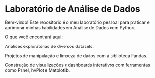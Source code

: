 # Laboratório de Análise de Dados

Bem-vindo! Este repositório é o meu laboratório pessoal para praticar e aprimorar minhas habilidades em Análise de Dados com Python.

O que você encontrará aqui:

Análises exploratórias de diversos datasets.

Projetos de manipulação e limpeza de dados com a biblioteca Pandas.

Construção de visualizações e dashboards interativos com ferramentas como Panel, hvPlot e Matplotlib.
